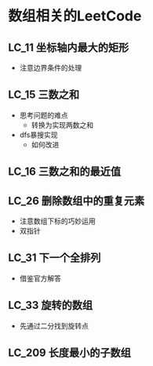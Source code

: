 # 数组相关的LeetCode
## LC_11 坐标轴内最大的矩形
- 注意边界条件的处理
## LC_15 三数之和
- 思考问题的难点
    - 转换为实现两数之和
- dfs暴搜实现
    - 如何改进
## LC_16 三数之和的最近值
## LC_26 删除数组中的重复元素
- 注意数组下标的巧妙运用
- 双指针
## LC_31 下一个全排列
- 借鉴官方解答
## LC_33 旋转的数组
- 先通过二分找到旋转点
## LC_209 长度最小的子数组